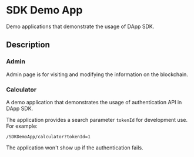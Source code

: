 # SDK Demo App

Demo applications that demonstrate the usage of DApp SDK.

## Description

### Admin

Admin page is for visiting and modifying the information on the blockchain.

### Calculator

A demo application that demonstrates the usage of authentication API in DApp SDK.

The application provides a search parameter `tokenId` for development use. For example:

```
/SDKDemoApp/calculator?tokenId=1
```

The application won't show up if the authentication fails.